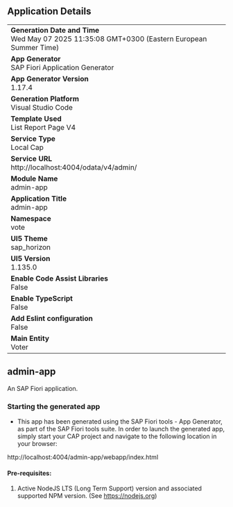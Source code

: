 ## Application Details
|               |
| ------------- |
|**Generation Date and Time**<br>Wed May 07 2025 11:35:08 GMT+0300 (Eastern European Summer Time)|
|**App Generator**<br>SAP Fiori Application Generator|
|**App Generator Version**<br>1.17.4|
|**Generation Platform**<br>Visual Studio Code|
|**Template Used**<br>List Report Page V4|
|**Service Type**<br>Local Cap|
|**Service URL**<br>http://localhost:4004/odata/v4/admin/|
|**Module Name**<br>admin-app|
|**Application Title**<br>admin-app|
|**Namespace**<br>vote|
|**UI5 Theme**<br>sap_horizon|
|**UI5 Version**<br>1.135.0|
|**Enable Code Assist Libraries**<br>False|
|**Enable TypeScript**<br>False|
|**Add Eslint configuration**<br>False|
|**Main Entity**<br>Voter|

## admin-app

An SAP Fiori application.

### Starting the generated app

-   This app has been generated using the SAP Fiori tools - App Generator, as part of the SAP Fiori tools suite.  In order to launch the generated app, simply start your CAP project and navigate to the following location in your browser:

http://localhost:4004/admin-app/webapp/index.html

#### Pre-requisites:

1. Active NodeJS LTS (Long Term Support) version and associated supported NPM version.  (See https://nodejs.org)


